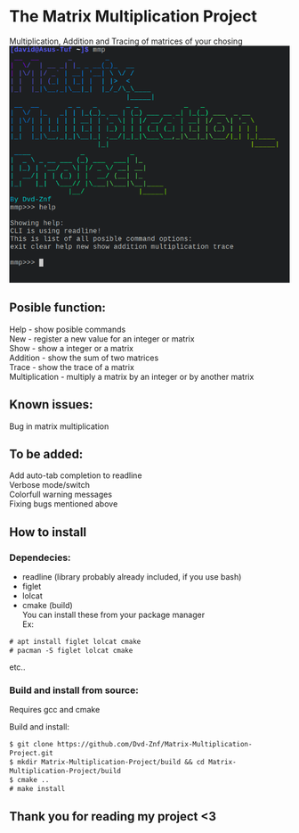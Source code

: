 # The Matrix Multiplication Project
Multiplication, Addition and Tracing of matrices of your chosing  
![Screenshot](/Screenshot.png)  
## Posible function:
Help - show posible commands  
New - register a new value for an integer or matrix  
Show - show a integer or a matrix  
Addition - show the sum of two matrices  
Trace - show the trace of a matrix  
Multiplication - multiply a matrix by an integer or by another matrix  
## Known issues:
Bug in matrix multiplication       
## To be added:
Add auto-tab completion to readline    
Verbose mode/switch  
Colorfull warning messages  
Fixing bugs mentioned above  
## How to install
### Dependecies:
- readline (library probably already included, if you use bash)    
- figlet   
- lolcat   
- cmake (build)   
You can install these from your package manager  
Ex:  
```console  
# apt install figlet lolcat cmake  
# pacman -S figlet lolcat cmake  
```
etc..  
### Build and install from source:
Requires gcc and cmake  
  
Build and install:  
```console   
$ git clone https://github.com/Dvd-Znf/Matrix-Multiplication-Project.git
$ mkdir Matrix-Multiplication-Project/build && cd Matrix-Multiplication-Project/build
$ cmake ..
# make install
```

## Thank you for reading my project <3
